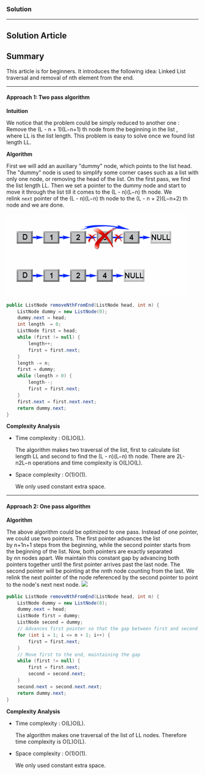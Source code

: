 ### Solution
---
## Solution Article

## Summary

This article is for beginners. It introduces the following idea: Linked List traversal and removal of nth element from the end.

---

#### Approach 1: Two pass algorithm

**Intuition**

We notice that the problem could be simply reduced to another one : Remove the (L - n + 1)(L−n+1) th node from the beginning in the list , where LL is the list length. This problem is easy to solve once we found list length LL.

**Algorithm**

First we will add an auxiliary "dummy" node, which points to the list head. The "dummy" node is used to simplify some corner cases such as a list with only one node, or removing the head of the list. On the first pass, we find the list length LL. Then we set a pointer to the dummy node and start to move it through the list till it comes to the (L - n)(L−n) th node. We relink `next` pointer of the (L - n)(L−n) th node to the (L - n + 2)(L−n+2) th node and we are done.

![](img/19_Remove_nth_node_from_end_of_listA.png)

```java
public ListNode removeNthFromEnd(ListNode head, int n) {
    ListNode dummy = new ListNode(0);
    dummy.next = head;
    int length  = 0;
    ListNode first = head;
    while (first != null) {
        length++;
        first = first.next;
    }
    length -= n;
    first = dummy;
    while (length > 0) {
        length--;
        first = first.next;
    }
    first.next = first.next.next;
    return dummy.next;
}
```
**Complexity Analysis**

-   Time complexity : O(L)O(L).
    
    The algorithm makes two traversal of the list, first to calculate list length LL and second to find the (L - n)(L−n) th node. There are 2L-n2L−n operations and time complexity is O(L)O(L).
    
-   Space complexity : O(1)O(1).
    
    We only used constant extra space.  
      
    

---

#### Approach 2: One pass algorithm

**Algorithm**

The above algorithm could be optimized to one pass. Instead of one pointer, we could use two pointers. The first pointer advances the list by n+1n+1 steps from the beginning, while the second pointer starts from the beginning of the list. Now, both pointers are exactly separated by nn nodes apart. We maintain this constant gap by advancing both pointers together until the first pointer arrives past the last node. The second pointer will be pointing at the nnth node counting from the last. We relink the next pointer of the node referenced by the second pointer to point to the node's next next node.
![](19_Remove_nth_node_from_end_of_listB.png)

```java
public ListNode removeNthFromEnd(ListNode head, int n) {
    ListNode dummy = new ListNode(0);
    dummy.next = head;
    ListNode first = dummy;
    ListNode second = dummy;
    // Advances first pointer so that the gap between first and second is n nodes apart
    for (int i = 1; i <= n + 1; i++) {
        first = first.next;
    }
    // Move first to the end, maintaining the gap
    while (first != null) {
        first = first.next;
        second = second.next;
    }
    second.next = second.next.next;
    return dummy.next;
}
```

**Complexity Analysis**

-   Time complexity : O(L)O(L).
    
    The algorithm makes one traversal of the list of LL nodes. Therefore time complexity is O(L)O(L).
    
-   Space complexity : O(1)O(1).
    
    We only used constant extra space.